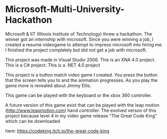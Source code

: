 # Microsoft-Multi-University-Hackathon
Microsoft &amp; IIT (Illinois Institute of Technology) threw a hackathon. The winner got an internship with microsoft.
Since you were winning a job, I created a resume videogame to attempt to impress microsoft into hiring me. I finished the 
project completely but did not get a job with microsoft.

This project was made in Visual Studio 2006.
This is an XNA 4.0 project.
This is a C# project.
This is a .NET 4.0 project

This project is a button match video game I created. You press the button that the screen tells you to and the animation progresses.
As you play the game more is revealed about Jimmy Ellis. 

This game can be played with the keyboard or the xbox 360 controller. 

A future version of this game exist that can be played with the leap motion (http://www.leapmotion.com) hand controller. The evolved
verson of this project because level 4 in my video game release "The Great Code King" which can be downloaded

here:
https://codeking.itch.io/the-great-code-king



